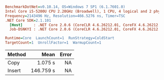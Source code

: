 ``` ini

BenchmarkDotNet=v0.10.14, OS=Windows 7 SP1 (6.1.7601.0)
Intel Core i5-5200U CPU 2.20GHz (Broadwell), 1 CPU, 4 logical and 2 physical cores
Frequency=2143496 Hz, Resolution=466.5276 ns, Timer=TSC
.NET Core SDK=2.1.101
  [Host]     : .NET Core 2.0.6 (CoreCLR 4.6.26212.01, CoreFX 4.6.26212.01), 64bit RyuJIT  [AttachedDebugger]
  Job-DSNKYI : .NET Core 2.0.6 (CoreCLR 4.6.26212.01, CoreFX 4.6.26212.01), 64bit RyuJIT

Runtime=Core  LaunchCount=1  RunStrategy=ColdStart  
TargetCount=1  UnrollFactor=1  WarmupCount=1  

```
| Method |      Mean | Error |
|------- |----------:|------:|
|   Copy |   1.075 s |    NA |
| Insert | 146.759 s |    NA |
